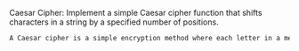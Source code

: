 Caesar Cipher:
Implement a simple Caesar cipher function that shifts characters in a string by a specified number of positions.

```markdown
A Caesar cipher is a simple encryption method where each letter in a message is replaced by a letter a certain number of positions down the alphabet. This "shift" is the key, so if the shift is 3, 'A' becomes 'D', 'B' becomes 'E', and so on, with the alphabet wrapping around from 'Z' to 'A'. It is a type of substitution cipher, named after Julius Caesar, who is said to have used it for his private correspondence
```